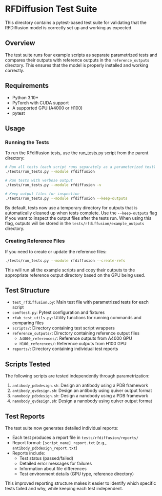 # RFDiffusion Test Suite

This directory contains a pytest-based test suite for validating that the RFDiffusion model is correctly set up and working as expected.

## Overview

The test suite runs four example scripts as separate parametrized tests and compares their outputs with reference outputs in the `reference_outputs` directory. This ensures that the model is properly installed and working correctly.

## Requirements

- Python 3.10+
- PyTorch with CUDA support
- A supported GPU (A4000 or H100)
- pytest

## Usage

### Running the Tests

To run the RFdiffusion tests, use the run_tests.py script from the parent directory:

```bash
# Run all tests (each script runs separately as a parameterized test)
./tests/run_tests.py --module rfdiffusion

# Run tests with verbose output
./tests/run_tests.py --module rfdiffusion -v

# Keep output files for inspection
./tests/run_tests.py --module rfdiffusion --keep-outputs
```

By default, tests now use a temporary directory for outputs that is automatically cleaned up when tests complete. Use the `--keep-outputs` flag if you want to inspect the output files after the tests run. When using this flag, outputs will be stored in the `tests/rfdiffusion/example_outputs` directory.

### Creating Reference Files

If you need to create or update the reference files:

```bash
./tests/run_tests.py --module rfdiffusion --create-refs
```

This will run all the example scripts and copy their outputs to the appropriate reference output directory based on the GPU being used.

## Test Structure

- `test_rfdiffusion.py`: Main test file with parametrized tests for each script
- `conftest.py`: Pytest configuration and fixtures
- `rfab_test_utils.py`: Utility functions for running commands and comparing files
- `scripts/`: Directory containing test script wrappers
- `reference_outputs/`: Directory containing reference output files
  - `A4000_references/`: Reference outputs from A4000 GPU
  - `H100_references/`: Reference outputs from H100 GPU
- `reports/`: Directory containing individual test reports

## Scripts Tested

The following scripts are tested independently through parametrization:

1. `antibody_pdbdesign.sh`: Design an antibody using a PDB framework
2. `antibody_qvdesign.sh`: Design an antibody using quiver output format
3. `nanobody_pdbdesign.sh`: Design a nanobody using a PDB framework
4. `nanobody_qvdesign.sh`: Design a nanobody using quiver output format

## Test Reports

The test suite now generates detailed individual reports:

- Each test produces a report file in `tests/rfdiffusion/reports/`
- Report format: `[script_name]_report.txt` (e.g., `antibody_pdbdesign_report.txt`)
- Reports include:
  - Test status (passed/failed)
  - Detailed error messages for failures
  - Information about file differences
  - Test environment details (GPU type, reference directory)

This improved reporting structure makes it easier to identify which specific tests failed and why, while keeping each test independent.